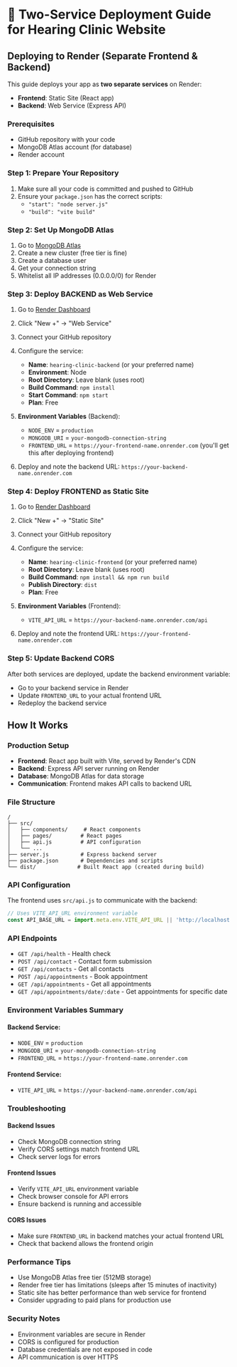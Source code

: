 # 🚀 Two-Service Deployment Guide for Hearing Clinic Website

## Deploying to Render (Separate Frontend & Backend)

This guide deploys your app as **two separate services** on Render:
- **Frontend**: Static Site (React app)
- **Backend**: Web Service (Express API)

### Prerequisites
- GitHub repository with your code
- MongoDB Atlas account (for database)
- Render account

### Step 1: Prepare Your Repository
1. Make sure all your code is committed and pushed to GitHub
2. Ensure your `package.json` has the correct scripts:
   - `"start": "node server.js"`
   - `"build": "vite build"`

### Step 2: Set Up MongoDB Atlas
1. Go to [MongoDB Atlas](https://www.mongodb.com/atlas)
2. Create a new cluster (free tier is fine)
3. Create a database user
4. Get your connection string
5. Whitelist all IP addresses (0.0.0.0/0) for Render

### Step 3: Deploy BACKEND as Web Service

1. Go to [Render Dashboard](https://dashboard.render.com)
2. Click "New +" → "Web Service"
3. Connect your GitHub repository
4. Configure the service:
   - **Name**: `hearing-clinic-backend` (or your preferred name)
   - **Environment**: Node
   - **Root Directory**: Leave blank (uses root)
   - **Build Command**: `npm install`
   - **Start Command**: `npm start`
   - **Plan**: Free

5. **Environment Variables** (Backend):
   - `NODE_ENV` = `production`
   - `MONGODB_URI` = `your-mongodb-connection-string`
   - `FRONTEND_URL` = `https://your-frontend-name.onrender.com` (you'll get this after deploying frontend)

6. Deploy and note the backend URL: `https://your-backend-name.onrender.com`

### Step 4: Deploy FRONTEND as Static Site

1. Go to [Render Dashboard](https://dashboard.render.com)
2. Click "New +" → "Static Site"
3. Connect your GitHub repository
4. Configure the service:
   - **Name**: `hearing-clinic-frontend` (or your preferred name)
   - **Root Directory**: Leave blank (uses root)
   - **Build Command**: `npm install && npm run build`
   - **Publish Directory**: `dist`
   - **Plan**: Free

5. **Environment Variables** (Frontend):
   - `VITE_API_URL` = `https://your-backend-name.onrender.com/api`

6. Deploy and note the frontend URL: `https://your-frontend-name.onrender.com`

### Step 5: Update Backend CORS

After both services are deployed, update the backend environment variable:
- Go to your backend service in Render
- Update `FRONTEND_URL` to your actual frontend URL
- Redeploy the backend service

## How It Works

### Production Setup
- **Frontend**: React app built with Vite, served by Render's CDN
- **Backend**: Express API server running on Render
- **Database**: MongoDB Atlas for data storage
- **Communication**: Frontend makes API calls to backend URL

### File Structure
```
/
├── src/
│   ├── components/     # React components
│   ├── pages/         # React pages
│   ├── api.js         # API configuration
│   └── ...
├── server.js          # Express backend server
├── package.json       # Dependencies and scripts
└── dist/             # Built React app (created during build)
```

### API Configuration
The frontend uses `src/api.js` to communicate with the backend:
```javascript
// Uses VITE_API_URL environment variable
const API_BASE_URL = import.meta.env.VITE_API_URL || 'http://localhost:5000';
```

### API Endpoints
- `GET /api/health` - Health check
- `POST /api/contact` - Contact form submission
- `GET /api/contacts` - Get all contacts
- `POST /api/appointments` - Book appointment
- `GET /api/appointments` - Get all appointments
- `GET /api/appointments/date/:date` - Get appointments for specific date

### Environment Variables Summary

#### Backend Service:
- `NODE_ENV` = `production`
- `MONGODB_URI` = `your-mongodb-connection-string`
- `FRONTEND_URL` = `https://your-frontend-name.onrender.com`

#### Frontend Service:
- `VITE_API_URL` = `https://your-backend-name.onrender.com/api`

### Troubleshooting

#### Backend Issues
- Check MongoDB connection string
- Verify CORS settings match frontend URL
- Check server logs for errors

#### Frontend Issues
- Verify `VITE_API_URL` environment variable
- Check browser console for API errors
- Ensure backend is running and accessible

#### CORS Issues
- Make sure `FRONTEND_URL` in backend matches your actual frontend URL
- Check that backend allows the frontend origin

### Performance Tips
- Use MongoDB Atlas free tier (512MB storage)
- Render free tier has limitations (sleeps after 15 minutes of inactivity)
- Static site has better performance than web service for frontend
- Consider upgrading to paid plans for production use

### Security Notes
- Environment variables are secure in Render
- CORS is configured for production
- Database credentials are not exposed in code
- API communication is over HTTPS